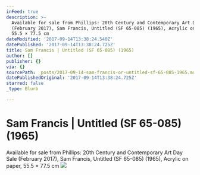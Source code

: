 ```yaml
---
inFeed: true
description: >-
  Available for sale from Phillips: 20th Century and Contemporary Art Day Sale
  (February 2017), Sam Francis, Untitled (SF 65-085) (1965), Acrylic on paper,
  55.5 × 77.5 cm
dateModified: '2017-09-14T13:38:24.540Z'
datePublished: '2017-09-14T13:38:24.725Z'
title: Sam Francis | Untitled (SF 65-085) (1965)
author: []
publisher: {}
via: {}
sourcePath: _posts/2017-09-14-sam-francis-or-untitled-sf-65-085-1965.md
datePublishedOriginal: '2017-09-14T13:38:24.725Z'
starred: false
_type: Blurb

---
```

# Sam Francis | Untitled (SF 65-085) (1965)

Available for sale from Phillips: 20th Century and Contemporary Art Day Sale (February 2017), Sam Francis, Untitled (SF 65-085) (1965), Acrylic on paper, 55.5 × 77.5 cm
![](https://the-grid-user-content.s3-us-west-2.amazonaws.com/fe684159-0836-4d2b-831a-59927ff34b69.jpg)